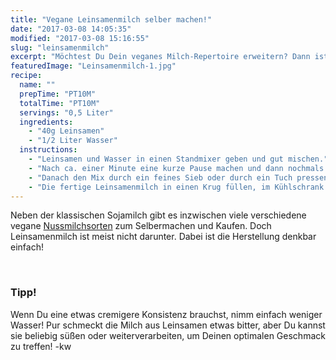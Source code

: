 ```yaml
---
title: "Vegane Leinsamenmilch selber machen!"
date: "2017-03-08 14:05:35"
modified: "2017-03-08 15:16:55"
slug: "leinsamenmilch"
excerpt: "Möchtest Du Dein veganes Milch-Repertoire erweitern? Dann ist Leinsamenmilch vielleicht genau das Richtige für Dich!"
featuredImage: "Leinsamenmilch-1.jpg"
recipe:
  name: ""
  prepTime: "PT10M"
  totalTime: "PT10M"
  servings: "0,5 Liter"
  ingredients:
    - "40g Leinsamen"
    - "1/2 Liter Wasser"
  instructions:
    - "Leinsamen und Wasser in einen Standmixer geben und gut mischen."
    - "Nach ca. einer Minute eine kurze Pause machen und dann nochmals auf hoher Stufe gut durchmixen."
    - "Danach den Mix durch ein feines Sieb oder durch ein Tuch pressen, damit möglichst wenig Rückstände im Endprodukt verbleiben."
    - "Die fertige Leinsamenmilch in einen Krug füllen, im Kühlschrank aufbewahren und vor jedem Gebrauch gut schütteln! Kühl gelagert, hält sich die Leinsamenmilch ungefähr 3 Tage."
---
```


Neben der klassischen Sojamilch gibt es inzwischen viele verschiedene vegane [Nussmilchsorten](https://www.veganblatt.com/vegane-milch-selbst-gemacht) zum Selbermachen und Kaufen. Doch Leinsamenmilch ist meist nicht darunter. Dabei ist die Herstellung denkbar einfach!

 

### Tipp!

Wenn Du eine etwas cremigere Konsistenz brauchst, nimm einfach weniger Wasser! Pur schmeckt die Milch aus Leinsamen etwas bitter, aber Du kannst sie beliebig süßen oder weiterverarbeiten, um Deinen optimalen Geschmack zu treffen! -kw